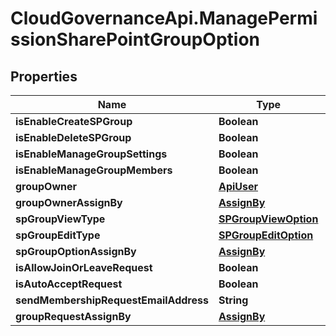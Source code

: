 # CloudGovernanceApi.ManagePermissionSharePointGroupOption

## Properties

Name | Type | Description | Notes
------------ | ------------- | ------------- | -------------
**isEnableCreateSPGroup** | **Boolean** |  | [optional] 
**isEnableDeleteSPGroup** | **Boolean** |  | [optional] 
**isEnableManageGroupSettings** | **Boolean** |  | [optional] 
**isEnableManageGroupMembers** | **Boolean** |  | [optional] 
**groupOwner** | [**ApiUser**](ApiUser.md) |  | [optional] 
**groupOwnerAssignBy** | [**AssignBy**](AssignBy.md) |  | [optional] 
**spGroupViewType** | [**SPGroupViewOption**](SPGroupViewOption.md) |  | [optional] 
**spGroupEditType** | [**SPGroupEditOption**](SPGroupEditOption.md) |  | [optional] 
**spGroupOptionAssignBy** | [**AssignBy**](AssignBy.md) |  | [optional] 
**isAllowJoinOrLeaveRequest** | **Boolean** |  | [optional] 
**isAutoAcceptRequest** | **Boolean** |  | [optional] 
**sendMembershipRequestEmailAddress** | **String** |  | [optional] 
**groupRequestAssignBy** | [**AssignBy**](AssignBy.md) |  | [optional] 


